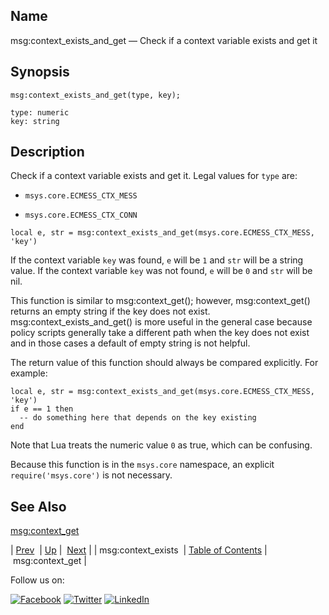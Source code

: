 <a name="lua.ref.msg_context_exists_and_get"></a>
## Name

msg:context_exists_and_get — Check if a context variable exists and get it

<a name="idp15932464"></a>
## Synopsis

`msg:context_exists_and_get(type, key);`

```
type: numeric
key: string
```
<a name="idp15935456"></a>
## Description

Check if a context variable exists and get it. Legal values for `type` are:

*   `msys.core.ECMESS_CTX_MESS`

*   `msys.core.ECMESS_CTX_CONN`

`local e, str = msg:context_exists_and_get(msys.core.ECMESS_CTX_MESS, 'key')`

If the context variable `key` was found, `e` will be `1` and `str` will be a string value. If the context variable `key` was not found, `e` will be `0` and `str` will be nil.

This function is similar to msg:context_get(); however, msg:context_get() returns an empty string if the key does not exist. msg:context_exists_and_get() is more useful in the general case because policy scripts generally take a different path when the key does not exist and in those cases a default of empty string is not helpful.

The return value of this function should always be compared explicitly. For example:

```
local e, str = msg:context_exists_and_get(msys.core.ECMESS_CTX_MESS, 'key')
if e == 1 then
  -- do something here that depends on the key existing
end
```

Note that Lua treats the numeric value `0` as true, which can be confusing.

Because this function is in the `msys.core` namespace, an explicit `require('msys.core')` is not necessary.

<a name="idp15950336"></a>
## See Also

[msg:context_get](lua.ref.msg_context_get.php "msg:context_get")

| [Prev](lua.ref.msg_context_exists.php)  | [Up](lua.function.details.php) |  [Next](lua.ref.msg_context_get.php) |
| msg:context_exists  | [Table of Contents](index.php) |  msg:context_get |

Follow us on:

[![Facebook](https://support.messagesystems.com/images/icon-facebook.png)](http://www.facebook.com/messagesystems) [![Twitter](https://support.messagesystems.com/images/icon-twitter.png)](http://twitter.com/#!/MessageSystems) [![LinkedIn](https://support.messagesystems.com/images/icon-linkedin.png)](http://www.linkedin.com/company/message-systems)